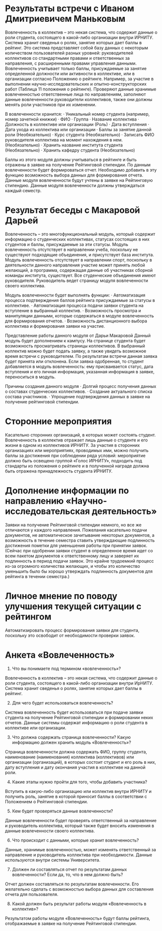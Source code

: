            

# Результаты встречи с Иваном Дмитриевичем Маньковым

Вовлеченность в коллектив – это некая система, что содержит данные о роли студента, состоящего в какой-либо организации внутри ИРНИТУ. Система хранит сведенья о ролях, занятие которых дает баллы в рейтинг. Это система представляет собой базу данных с некоторым количеством пользователей разных уровней: руководителей коллективов со стандартными правами и ответственных за направления, с расширенными правами управления данными.
Вовлеченность учитывает только баллы, присуждаемые за занятие определенной должности или активности в коллективе, или в организации согласно Положению о рейтинге. Например, за участие в выполнении научно-исследовательских и опытно-конструкторских работ (Таблица 11 положения о рейтинге).
Проверяют данные хранимые вовлеченностью ответственные лица по направлениям, заполняют данные вовлеченности руководители коллективов, также они должны менять роли участников при их изменении.

В вовлеченности хранится:
· Уникальный номер студента (например, номер зачетной книжки)
· ФИО
· Группа
· Название коллектива
· Должность в коллективе или организации (Роль)
· Дата вступления
· Дата ухода из коллектива или организации
· Баллы за занятие данной роли (Необязательно)
· Курс студента (Необязательно)
· Записать ФИО руководителя коллектива на момент нахождения в нем. (Необязательно)
· Хранить название института студента (Необязательно)
· Хранить кафедру студента (Необязательно)

Баллы из этого модуля должны учитываться в рейтинге и быть отражены в заявке на получение Рейтинговой стипендии.
По данным вовлеченности будет формироваться отчет. Необходимо добавить в эту функцию возможность выбора данных для формирования отчета.
Данные модуля вовлеченности будут учтены в заявке на Рейтинговую стипендию.
Данные модуля вовлеченности должны утверждаться каждый семестр.  

# Результат беседы с Макаровой Дарьей

Вовлеченность – это многофункциональный модуль, который содержит информацию о студенческих коллективах, статусах состоящих в них студентов и баллы, присуждаемые за эти статусы.
Модуль вовлеченность отсутствует в направлении учеба, поскольку не существуют подходящие объединения, и присутствует база института.
Модуль вовлеченность отсутствует в направлении спорт, поскольку в деятельности данного направления участие может принять любой желающий, а программа, содержащая данные об участниках сборной команды института, существует.
Все студенческие объединения имеют руководителя. Руководитель ведет страницу модуля вовлеченности своего коллектива.

Модуль вовлеченности будет выполнять функции:
· Автоматизация процесса подтверждения баллов рейтинга присуждаемые за статусы в коллективе.
· Автоматизация процесса подачи заявки студента на вступление в выбранный коллектив.
· Возможность просмотра и манипуляции данными, которые содержаться в модуле вовлеченность для формирования отчетов.
· Возможность дистанционного выбора коллектива и формирования заявки на участие.

Представление работы данного модуля от Дарьи Макаровой
Данный модуль будет дополнением к кампусу. На странице студента будет возможность просматривать страницы коллективов. В выбранный коллектив можно будет подать заявку, а также увидеть возможное время встречи с руководителем. По результатам встречи данная заявка будет принята или отклонена. Если заявка одобренная, то студент добавляется в модуль вовлеченность: ему присваивается статус, дата вступления и его личная информация, указанная информация в заявке, переноситься в модуль.

Причины создания данного модуля
· Долгий процесс получения данных о составах студенческих коллективов.
· Создание актуального списка состава участников.
· Упрощение подтверждения данных в заявке на получение рейтинговой стипендии.

# Сторонние мероприятия
Касательно сторонних организаций, в которых может состоять студент. Вовлеченность в коллектив отражает лишь данные о студенте и его жизни в одном из коллективов ИРНИТУ. За участия в сторонних организациях или мероприятиях, проводимых ими, можно получить баллы за достижения при соблюдении ряда условий: мероприятие должно быть освещено группой «Голос ИРНИТУ», подходить под стандарты из положения о рейтинге и в полученной награде должна быть отражена принадлежность студента ИРНИТУ.

# Дополнение информации по направлению «Научно-исследовательская деятельность»

Заявки на получение Рейтинговой стипендии немного, но все же отличаются у каждого направления.
Пожелания касательно подачи документов, не автоматическое зачитывание некоторых документов, а возможность в течение семестра ставить утверждающие подлинность достижения пометки для уменьшения работы при принятии заявок. (Сейчас при одобрении заявки студент в определенное время идет со всем пакетом документов к ответственному лицу и заверяет их подлинность в период подачи заявок. Это крайне трудоемкий процесс из-за огромного количества желающих, и чтобы это количество уменьшить было бы хорошо утверждать подлинность документов для рейтинга в течении семестра.)

# Личное мнение по поводу улучшения текущей ситуации с рейтингом

Автоматизировать процесс формирования заявки для студента, поскольку это освободит от необходимости проверки заявок.

# Анкета «Вовлеченность»

1. Что вы понимаете под термином «вовлеченность»?

Вовлеченность в коллектив – это некая система, что содержит данные о роли студента, состоящего в какой-либо организации внутри ИрНИТУ. Система хранит сведенья о ролях, занятие которых дает баллы в рейтинг.

2. Для чего будет использоваться вовлеченность?

Система вовлеченность будет использоваться при подаче заявки студента на получение Рейтинговой стипендии и формировании неких отчетов. Данные системы содержат информацию о роли студента в коллективе или организации.

3. Что должна содержать страница вовлеченности? Какую информацию должен хранить модуль «Вовлеченность»?

Страница вовлеченности должна содержать ФИО, группу студента, наименование (наименования) коллектива (коллективов) или организации (организаций), в которых состоит студент и его роль в них, дату вступления и дату окончания участия в коллективе на данной роли.

4. Какие этапы нужно пройти для того, чтобы добавить участника?

Вступить в какую-либо организацию или коллектив внутри ИРНИТУ и получить роль, занятие в которой приносит баллы в соответствии с Положением о Рейтинговой стипендии.

5. Кем будет проверяться данные вовлеченности?

Данные вовлеченности будет проверять ответственный за направление и руководитель коллектива, который также будет вносить изменения в данные вовлеченности своего коллектива.

6. Что происходит с данными, которые хранит вовлеченность?

Данные, хранимые вовлеченностью, может изменять ответственный за направление и руководитель коллектива при необходимости. Данные используются внутри системы Университета.

7. Должен ли составляться отчет по результатам данных вовлеченности? Если да, то, что в нем должно быть?

Отчет должен составляться по результатам вовлеченности. Его желательно сделать с возможностью выбора данных для составления отчета для пользователя.

8. Какой должен быть результат работы модуля «Вовлеченность в коллектив»?

Результатом работы модуля «Вовлеченность» будут баллы рейтинга, отображаемые в заявке на получение Рейтинговой стипендии.